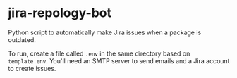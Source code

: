 # jira-repology-bot

Python script to automatically make Jira issues when a package is outdated.

To run, create a file called `.env` in the same directory based on `template.env`. You'll need an SMTP server to send emails and a Jira account to create issues.